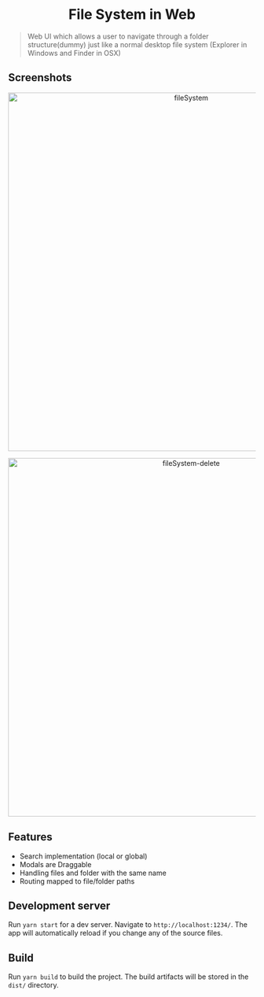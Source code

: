 
 
<h1  align="center">File System in Web</h4>

<p  align="center">

</p>

  

> Web UI which allows a user to navigate through a folder structure(dummy) just like a normal desktop file system (Explorer in Windows and Finder in OSX)

  
## Screenshots
<p  align="center">
<img  src="https://res.cloudinary.com/grooot/image/upload/v1555215261/smallcase/2019-04-14_09.24.11.gif"  alt="fileSystem"  width="729px"/>
</p>


<p  align="center">
<img  src="https://res.cloudinary.com/grooot/image/upload/v1555215066/smallcase/2019-04-14_09.30.55.gif"  alt="fileSystem-delete"  width="729px"/>
</p>


## Features
- Search implementation (local or global)
- Modals are Draggable
- Handling files and folder with the same name
- Routing mapped to file/folder paths
  
  


## Development server
Run `yarn start` for a dev server. Navigate to `http://localhost:1234/`. The app will automatically reload if you change any of the source files.

## Build
Run `yarn build` to build the project. The build artifacts will be stored in the `dist/` directory.